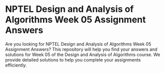 # NPTEL Design and Analysis of Algorithms Week 05 Assignment Answers

Are you looking for NPTEL Design and Analysis of Algorithms Week 05 Assignment Answers? This repository will help you find your answers and solutions for Week 05 of the Design and Analysis of Algorithms course. We provide detailed solutions to help you complete your assignments efficiently.